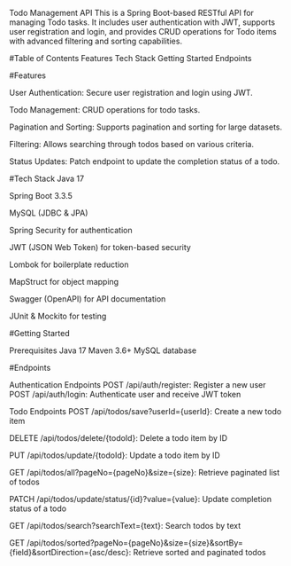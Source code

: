Todo Management API
This is a Spring Boot-based RESTful API for managing Todo tasks. It includes user authentication with JWT, supports user registration and login, and provides CRUD operations for Todo items with advanced filtering and sorting capabilities.

#Table of Contents
Features
Tech Stack
Getting Started
Endpoints

#Features

User Authentication: Secure user registration and login using JWT.

Todo Management: CRUD operations for todo tasks.

Pagination and Sorting: Supports pagination and sorting for large datasets.

Filtering: Allows searching through todos based on various criteria.

Status Updates: Patch endpoint to update the completion status of a todo.

#Tech Stack
Java 17

Spring Boot 3.3.5

MySQL (JDBC & JPA)

Spring Security for authentication

JWT (JSON Web Token) for token-based security

Lombok for boilerplate reduction

MapStruct for object mapping

Swagger (OpenAPI) for API documentation

JUnit & Mockito for testing

#Getting Started

Prerequisites
Java 17
Maven 3.6+
MySQL database

#Endpoints

Authentication Endpoints
POST /api/auth/register: Register a new user
POST /api/auth/login: Authenticate user and receive JWT token

Todo Endpoints
POST /api/todos/save?userId={userId}: Create a new todo item

DELETE /api/todos/delete/{todoId}: Delete a todo item by ID

PUT /api/todos/update/{todoId}: Update a todo item by ID

GET /api/todos/all?pageNo={pageNo}&size={size}: Retrieve paginated list of todos

PATCH /api/todos/update/status/{id}?value={value}: Update completion status of a todo

GET /api/todos/search?searchText={text}: Search todos by text

GET /api/todos/sorted?pageNo={pageNo}&size={size}&sortBy={field}&sortDirection={asc/desc}: Retrieve sorted and paginated todos